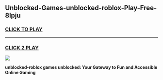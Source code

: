 
## Unblocked-Games-unblocked-roblox-Play-Free-8lpju
<h3>
<a href="https://premium76.site?title=unblocked-roblox&ref=18A1">CLICK TO PLAY</a></h3>
<hr>

<h3>
<a href="https://premium76.site?title=unblocked-roblox&ref=18A1">CLICK 2 PLAY</a>
  
</h3>

<a href="https://premium76.site?title=unblocked-roblox&ref=18A1"><img src="https://clearcache.store/games.png"></a>


**unblocked-roblox games unblocked: Your Gateway to Fun and Accessible Online Gaming**
